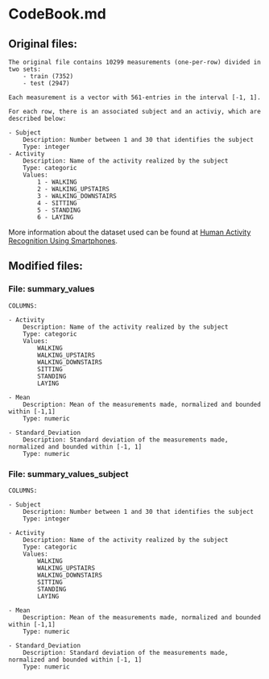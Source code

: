 # CodeBook.md
## Original files:
	The original file contains 10299 measurements (one-per-row) divided in two sets:
		- train (7352)
		- test (2947)
		
	Each measurement is a vector with 561-entries in the interval [-1, 1].
	
	For each row, there is an associated subject and an activiy, which are described below:
	
	- Subject
		Description: Number between 1 and 30 that identifies the subject
		Type: integer
	- Activity
		Description: Name of the activity realized by the subject
		Type: categoric
		Values:
			1 - WALKING
			2 - WALKING_UPSTAIRS
			3 - WALKING_DOWNSTAIRS
			4 - SITTING
			5 - STANDING
			6 - LAYING
	
More information about the dataset used can be found at [Human Activity Recognition Using Smartphones](http://archive.ics.uci.edu/ml/datasets/Human+Activity+Recognition+Using+Smartphones).
	
## Modified files:
### File: summary_values

	COLUMNS:
	
	- Activity
		Description: Name of the activity realized by the subject
		Type: categoric
		Values:
			WALKING
			WALKING_UPSTAIRS
			WALKING_DOWNSTAIRS
			SITTING
			STANDING
			LAYING
			
	- Mean
		Description: Mean of the measurements made, normalized and bounded within [-1,1]
		Type: numeric
	
	- Standard_Deviation
		Description: Standard deviation of the measurements made, normalized and bounded within [-1, 1]
		Type: numeric
		
### File: summary_values_subject

	COLUMNS:
	
	- Subject
		Description: Number between 1 and 30 that identifies the subject
		Type: integer
	
	- Activity
		Description: Name of the activity realized by the subject
		Type: categoric
		Values:
			WALKING
			WALKING_UPSTAIRS
			WALKING_DOWNSTAIRS
			SITTING
			STANDING
			LAYING
			
	- Mean
		Description: Mean of the measurements made, normalized and bounded within [-1,1]
		Type: numeric
	
	- Standard_Deviation
		Description: Standard deviation of the measurements made, normalized and bounded within [-1, 1]
		Type: numeric
		
					
